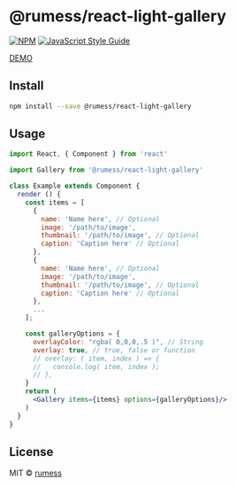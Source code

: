 # @rumess/react-light-gallery

> 

[![NPM](https://img.shields.io/npm/v/@rumess/react-light-gallery)](https://www.npmjs.com/package/@rumess/react-light-gallery) [![JavaScript Style Guide](https://img.shields.io/badge/code_style-standard-brightgreen.svg)](https://standardjs.com)

[DEMO](https://rumess.github.io/react-light-gallery/)

## Install

```bash
npm install --save @rumess/react-light-gallery
```

## Usage

```jsx
import React, { Component } from 'react'

import Gallery from '@rumess/react-light-gallery'

class Example extends Component {
  render () {
    const items = [
      {
        name: 'Name here', // Optional
        image: '/path/to/image',
        thumbnail: '/path/to/image', // Optional
        caption: 'Caption here' // Optional
      },
      {
        name: 'Name here', // Optional
        image: '/path/to/image',
        thumbnail: '/path/to/image', // Optional
        caption: 'Caption here' // Optional
      },
      ...
    ];

    const galleryOptions = {
      overlayColor: "rgba( 0,0,0,.5 )", // String
      overlay: true, // true, false or function
      // overlay: ( item, index ) => {
      //   console.log( item, index );
      // },
    }
    return (
      <Gallery items={items} options={galleryOptions}/>
    )
  }
}

```

## License

MIT © [rumess](https://github.com/rumess)
